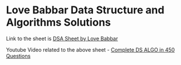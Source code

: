 # Love Babbar Data Structure and Algorithms Solutions

Link to the sheet is [DSA Sheet by Love Babbar](https://drive.google.com/file/d/1FMdN_OCfOI0iAeDlqswCiC2DZzD4nPsb/view)

Youtube Video related to the above sheet - [Complete DS ALGO in 450 Questions](https://www.youtube.com/watch?v=4iFALQ1ACdA)